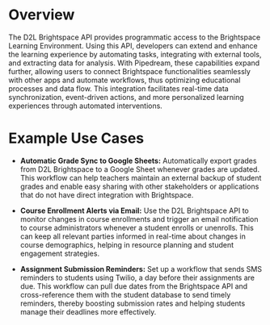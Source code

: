 # Overview

The D2L Brightspace API provides programmatic access to the Brightspace Learning Environment. Using this API, developers can extend and enhance the learning experience by automating tasks, integrating with external tools, and extracting data for analysis. With Pipedream, these capabilities expand further, allowing users to connect Brightspace functionalities seamlessly with other apps and automate workflows, thus optimizing educational processes and data flow. This integration facilitates real-time data synchronization, event-driven actions, and more personalized learning experiences through automated interventions.

# Example Use Cases

- **Automatic Grade Sync to Google Sheets:** Automatically export grades from D2L Brightspace to a Google Sheet whenever grades are updated. This workflow can help teachers maintain an external backup of student grades and enable easy sharing with other stakeholders or applications that do not have direct integration with Brightspace.

- **Course Enrollment Alerts via Email:** Use the D2L Brightspace API to monitor changes in course enrollments and trigger an email notification to course administrators whenever a student enrolls or unenrolls. This can keep all relevant parties informed in real-time about changes in course demographics, helping in resource planning and student engagement strategies.

- **Assignment Submission Reminders:** Set up a workflow that sends SMS reminders to students using Twilio, a day before their assignments are due. This workflow can pull due dates from the Brightspace API and cross-reference them with the student database to send timely reminders, thereby boosting submission rates and helping students manage their deadlines more effectively.
